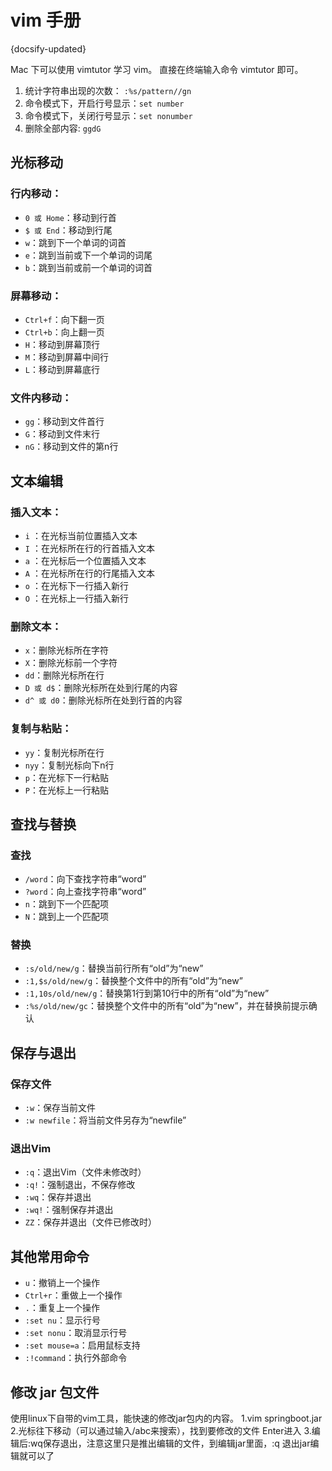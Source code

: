# vim 手册
{docsify-updated}

Mac 下可以使用 vimtutor 学习 vim。 直接在终端输入命令 vimtutor 即可。

1. 统计字符串出现的次数： `:%s/pattern//gn`
2. 命令模式下，开启行号显示：`set number`
3. 命令模式下，关闭行号显示：`set nonumber` 
4. 删除全部内容: `ggdG`

## 光标移动

### 行内移动：

+ `0 或 Home`：移动到行首
+ `$ 或 End`：移动到行尾
+ `w`：跳到下一个单词的词首
+ `e`：跳到当前或下一个单词的词尾
+ `b`：跳到当前或前一个单词的词首

### 屏幕移动：
+ `Ctrl+f`：向下翻一页
+ `Ctrl+b`：向上翻一页
+ `H`：移动到屏幕顶行
+ `M`：移动到屏幕中间行
+ `L`：移动到屏幕底行

### 文件内移动：
+ `gg`：移动到文件首行
+ `G`：移动到文件末行
+ `nG`：移动到文件的第n行

## 文本编辑

### 插入文本：
+ `i` ：在光标当前位置插入文本
+ `I` ：在光标所在行的行首插入文本
+ `a` ：在光标后一个位置插入文本
+ `A` ：在光标所在行的行尾插入文本
+ `o` ：在光标下一行插入新行
+ `O` ：在光标上一行插入新行

### 删除文本：
+ `x`：删除光标所在字符
+ `X`：删除光标前一个字符
+ `dd`：删除光标所在行
+ `D 或 d$`：删除光标所在处到行尾的内容
+ `d^ 或 d0`：删除光标所在处到行首的内容

### 复制与粘贴：
+ `yy`：复制光标所在行
+ `nyy`：复制光标向下n行
+ `p`：在光标下一行粘贴
+ `P`：在光标上一行粘贴

## 查找与替换

### 查找
+ `/word`：向下查找字符串“word”
+ `?word`：向上查找字符串“word”
+ `n`：跳到下一个匹配项
+ `N`：跳到上一个匹配项

### 替换
+ `:s/old/new/g`：替换当前行所有“old”为“new”
+ `:1,$s/old/new/g`：替换整个文件中的所有“old”为“new”
+ `:1,10s/old/new/g`：替换第1行到第10行中的所有“old”为“new”
+ `:%s/old/new/gc`：替换整个文件中的所有“old”为“new”，并在替换前提示确认



## 保存与退出

### 保存文件
+ `:w`：保存当前文件
+ `:w newfile`：将当前文件另存为“newfile”

### 退出Vim
+ `:q`：退出Vim（文件未修改时）
+ `:q!`：强制退出，不保存修改
+ `:wq`：保存并退出
+ `:wq!`：强制保存并退出
+ `ZZ`：保存并退出（文件已修改时）

## 其他常用命令
+ `u`：撤销上一个操作
+ `Ctrl+r`：重做上一个操作
+ `.`：重复上一个操作
+ `:set nu`：显示行号
+ `:set nonu`：取消显示行号
+ `:set mouse=a`：启用鼠标支持
+ `:!command`：执行外部命令


## 修改 jar 包文件
使用linux下自带的vim工具，能快速的修改jar包内的内容。
1.vim springboot.jar
2.光标往下移动（可以通过输入/abc来搜索），找到要修改的文件 Enter进入
3.编辑后:wq保存退出，注意这里只是推出编辑的文件，到编辑jar里面，:q 退出jar编辑就可以了